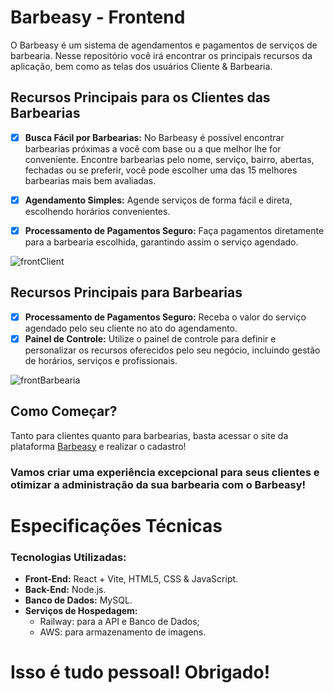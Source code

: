 # Barbeasy - Frontend

O Barbeasy é um sistema de agendamentos e pagamentos de serviços de barbearia. Nesse repositório você irá encontrar os principais recursos da aplicação, bem como as telas dos usuários Cliente & Barbearia.

## Recursos Principais para os Clientes das Barbearias
- [x] **Busca Fácil por Barbearias:** No Barbeasy é possível encontrar barbearias próximas a você com base ou a que melhor lhe for conveniente. Encontre barbearias pelo nome, serviço, bairro, abertas, fechadas ou se preferir, você pode escolher uma das 15 melhores barbearias mais bem avaliadas.

- [x] **Agendamento Simples:** Agende serviços de forma fácil e direta, escolhendo horários convenientes.

- [x] **Processamento de Pagamentos Seguro:** Faça pagamentos diretamente para a barbearia escolhida, garantindo assim o serviço agendado.

![frontClient](https://github.com/user-attachments/assets/595e16ac-2267-4acb-87d6-bc4997638891)

## Recursos Principais para Barbearias
- [x] **Processamento de Pagamentos Seguro:** Receba o valor do serviço agendado pelo seu cliente no ato do agendamento.
- [x] **Painel de Controle:** Utilize o painel de controle para definir e personalizar os recursos oferecidos pelo seu negócio, incluindo gestão de horários, serviços e profissionais.

![frontBarbearia](https://github.com/user-attachments/assets/ca7494bb-6322-44e5-b23d-6fdfcf738519)


## Como Começar?
Tanto para clientes quanto para barbearias, basta acessar o site da plataforma [Barbeasy](https://barbeasy.netlify.app/) e realizar o cadastro!

### Vamos criar uma experiência excepcional para seus clientes e otimizar a administração da sua barbearia com o Barbeasy!


# Especificações Técnicas
  
### Tecnologias Utilizadas:
- **Front-End:** React + Vite, HTML5, CSS & JavaScript.
- **Back-End:** Node.js.
- **Banco de Dados:** MySQL.
- **Serviços de Hospedagem:**
  - Railway: para a API e Banco de Dados;
  - AWS: para armazenamento de imagens.
    
# Isso é tudo pessoal! Obrigado!
